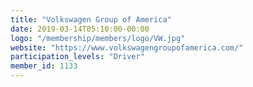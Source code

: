 ```yaml
---
title: "Volkswagen Group of America"
date: 2019-03-14T05:10:00-00:00
logo: "/membership/members/logo/VW.jpg"
website: "https://www.volkswagengroupofamerica.com/"
participation_levels: "Driver"
member_id: 1133
---
```

